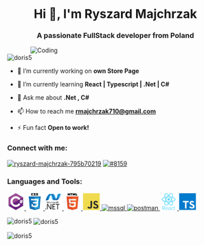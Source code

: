 <h1 align="center">Hi 👋, I'm Ryszard Majchrzak</h1>
<h3 align="center">A passionate FullStack developer from Poland</h3>
<img align="right"  alt="Coding" width="450" src="https://cdn.dribbble.com/users/1282416/screenshots/2859399/media/7876dd3dbc1111578d80369da11b047b.gif">

<p align="left"> <img src="https://komarev.com/ghpvc/?username=doris5&label=Profile%20views&color=0e75b6&style=flat" alt="doris5" /> </p>

- 🔭 I’m currently working on **own Store Page**

- 🌱 I’m currently learning **React | Typescript | .Net | C#**

- 💬 Ask me about **.Net , C#**

- 📫 How to reach me **rmajchrzak710@gmail.com**

- ⚡ Fun fact **Open to work!**

<h3 align="left">Connect with me:</h3>
<p align="left">
<a href="https://linkedin.com/in/ryszard-majchrzak-795b70219" target="blank"><img align="center" src="https://raw.githubusercontent.com/rahuldkjain/github-profile-readme-generator/master/src/images/icons/Social/linked-in-alt.svg" alt="ryszard-majchrzak-795b70219" height="30" width="40" /></a>
<a href="https://discord.gg/#8159" target="blank"><img align="center" src="https://raw.githubusercontent.com/rahuldkjain/github-profile-readme-generator/master/src/images/icons/Social/discord.svg" alt="#8159" height="30" width="40" /></a>
</p>

<h3 align="left">Languages and Tools:</h3>
<p align="left"> <a href="https://www.w3schools.com/cs/" target="_blank" rel="noreferrer"> <img src="https://raw.githubusercontent.com/devicons/devicon/master/icons/csharp/csharp-original.svg" alt="csharp" width="40" height="40"/> </a> <a href="https://www.w3schools.com/css/" target="_blank" rel="noreferrer"> <img src="https://raw.githubusercontent.com/devicons/devicon/master/icons/css3/css3-original-wordmark.svg" alt="css3" width="40" height="40"/> </a> <a href="https://dotnet.microsoft.com/" target="_blank" rel="noreferrer"> <img src="https://raw.githubusercontent.com/devicons/devicon/master/icons/dot-net/dot-net-original-wordmark.svg" alt="dotnet" width="40" height="40"/> </a> <a href="https://www.w3.org/html/" target="_blank" rel="noreferrer"> <img src="https://raw.githubusercontent.com/devicons/devicon/master/icons/html5/html5-original-wordmark.svg" alt="html5" width="40" height="40"/> </a> <a href="https://developer.mozilla.org/en-US/docs/Web/JavaScript" target="_blank" rel="noreferrer"> <img src="https://raw.githubusercontent.com/devicons/devicon/master/icons/javascript/javascript-original.svg" alt="javascript" width="40" height="40"/> </a> <a href="https://www.microsoft.com/en-us/sql-server" target="_blank" rel="noreferrer"> <img src="https://www.svgrepo.com/show/303229/microsoft-sql-server-logo.svg" alt="mssql" width="40" height="40"/> </a> <a href="https://postman.com" target="_blank" rel="noreferrer"> <img src="https://www.vectorlogo.zone/logos/getpostman/getpostman-icon.svg" alt="postman" width="40" height="40"/> </a> <a href="https://reactjs.org/" target="_blank" rel="noreferrer"> <img src="https://raw.githubusercontent.com/devicons/devicon/master/icons/react/react-original-wordmark.svg" alt="react" width="40" height="40"/> </a> <a href="https://www.typescriptlang.org/" target="_blank" rel="noreferrer"> <img src="https://raw.githubusercontent.com/devicons/devicon/master/icons/typescript/typescript-original.svg" alt="typescript" width="40" height="40"/> </a> </p>

<p><img align="left" src="https://github-readme-stats.vercel.app/api/top-langs?username=doris5&show_icons=true&locale=en&layout=compact" alt="doris5" /></p>

<p>&nbsp;<img align="center" src="https://github-readme-stats.vercel.app/api?username=doris5&show_icons=true&locale=en" alt="doris5" /></p>

<p><img align="center" src="https://github-readme-streak-stats.herokuapp.com/?user=doris5&" alt="doris5" /></p>
